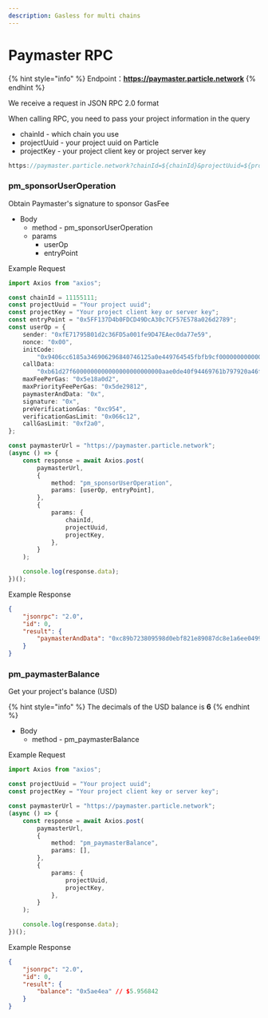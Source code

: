 ```yaml
---
description: Gasless for multi chains
---
```


# Paymaster RPC

{% hint style="info" %}
Endpoint：**https://paymaster.particle.network**
{% endhint %}

We receive a request in JSON RPC 2.0 format

When calling RPC, you need to pass your project information in the query

* chainId - which chain you use
* projectUuid - your project uuid on Particle
* projectKey - your project client key or project server key

```typescript
https://paymaster.particle.network?chainId=${chainId}&projectUuid=${projectUuid}&projectKey=${projectKey}
```

### pm\_sponsorUserOperation

Obtain Paymaster's signature to sponsor GasFee

* Body
  * method - pm\_sponsorUserOperation
  * params
    * userOp
    * entryPoint

Example Request

```typescript
import Axios from "axios";

const chainId = 11155111;
const projectUuid = "Your project uuid";
const projectKey = "Your project client key or server key";
const entryPoint = "0x5FF137D4b0FDCD49DcA30c7CF57E578a026d2789";
const userOp = {
    sender: "0xfE71795B01d2c36FD5a001fe9D47EAec0da77e59",
    nonce: "0x00",
    initCode:
        "0x9406cc6185a346906296840746125a0e449764545fbfb9cf0000000000000000000000009a8c05c7ac9acecc1185d5a624eb185e63dde9c20000000000000000000000000000000000000000000000000000000000000000",
    callData:
        "0xb61d27f6000000000000000000000000aae0de40f94469761b797920a46f223d0fffd013000000000000000000000000000000000000000000000000000000000000000000000000000000000000000000000000000000000000000000000000000000600000000000000000000000000000000000000000000000000000000000000000",
    maxFeePerGas: "0x5e18a0d2",
    maxPriorityFeePerGas: "0x5de29812",
    paymasterAndData: "0x",
    signature: "0x",
    preVerificationGas: "0xc954",
    verificationGasLimit: "0x066c12",
    callGasLimit: "0xf2a0",
};

const paymasterUrl = "https://paymaster.particle.network";
(async () => {
    const response = await Axios.post(
        paymasterUrl,
        {
            method: "pm_sponsorUserOperation",
            params: [userOp, entryPoint],
        },
        {
            params: {
                chainId,
                projectUuid,
                projectKey,
            },
        }
    );

    console.log(response.data);
})();
```

Example Response

```json
{
    "jsonrpc": "2.0",
    "id": 0,
    "result": {
        "paymasterAndData": "0xc89b723809598d0ebf821e89087dc8e1a6ee04990000000000000000000000000000000000000000000000000000000065520e4300000000000000000000000000000000000000000000000000000000000000002b065ddfec26c0771030d57fb7693548a5a564d5f14a5d91f28bc8512c64d23048727b4a6f91d8e8286bb989b87828f9be87b0d665ea63d6b3f66b068de7bf851c"
    }
}
```

### pm\_paymasterBalance

Get your project's balance (USD)

{% hint style="info" %}
The decimals of the USD balance is **6**
{% endhint %}

* Body
  * method - pm\_paymasterBalance

Example Request

```typescript
import Axios from "axios";

const projectUuid = "Your project uuid";
const projectKey = "Your project client key or server key";

const paymasterUrl = "https://paymaster.particle.network";
(async () => {
    const response = await Axios.post(
        paymasterUrl,
        {
            method: "pm_paymasterBalance",
            params: [],
        },
        {
            params: {
                projectUuid,
                projectKey,
            },
        }
    );

    console.log(response.data);
})();
```

Example Response

```json
{
    "jsonrpc": "2.0",
    "id": 0,
    "result": {
        "balance": "0x5ae4ea" // $5.956842
    }
}
```

